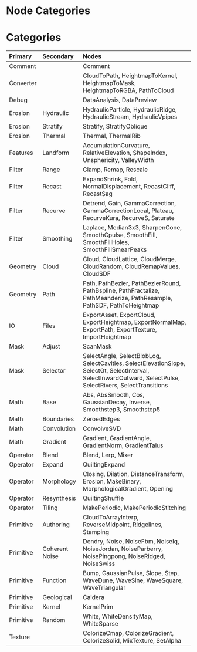 
Node Categories
===============

# Categories
  

|Primary|Secondary|Nodes|
| :--- | :--- | :--- |
|Comment||Comment|
|Converter||CloudToPath, HeightmapToKernel, HeightmapToMask, HeightmapToRGBA, PathToCloud|
|Debug||DataAnalysis, DataPreview|
|Erosion|Hydraulic|HydraulicParticle, HydraulicRidge, HydraulicStream, HydraulicVpipes|
|Erosion|Stratify|Stratify, StratifyOblique|
|Erosion|Thermal|Thermal, ThermalRib|
|Features|Landform|AccumulationCurvature, RelativeElevation, ShapeIndex, Unsphericity, ValleyWidth|
|Filter|Range|Clamp, Remap, Rescale|
|Filter|Recast|ExpandShrink, Fold, NormalDisplacement, RecastCliff, RecastSag|
|Filter|Recurve|Detrend, Gain, GammaCorrection, GammaCorrectionLocal, Plateau, RecurveKura, RecurveS, Saturate|
|Filter|Smoothing|Laplace, Median3x3, SharpenCone, SmoothCpulse, SmoothFill, SmoothFillHoles, SmoothFillSmearPeaks|
|Geometry|Cloud|Cloud, CloudLattice, CloudMerge, CloudRandom, CloudRemapValues, CloudSDF|
|Geometry|Path|Path, PathBezier, PathBezierRound, PathBspline, PathFractalize, PathMeanderize, PathResample, PathSDF, PathToHeightmap|
|IO|Files|ExportAsset, ExportCloud, ExportHeightmap, ExportNormalMap, ExportPath, ExportTexture, ImportHeightmap|
|Mask|Adjust|ScanMask|
|Mask|Selector|SelectAngle, SelectBlobLog, SelectCavities, SelectElevationSlope, SelectGt, SelectInterval, SelectInwardOutward, SelectPulse, SelectRivers, SelectTransitions|
|Math|Base|Abs, AbsSmooth, Cos, GaussianDecay, Inverse, Smoothstep3, Smoothstep5|
|Math|Boundaries|ZeroedEdges|
|Math|Convolution|ConvolveSVD|
|Math|Gradient|Gradient, GradientAngle, GradientNorm, GradientTalus|
|Operator|Blend|Blend, Lerp, Mixer|
|Operator|Expand|QuiltingExpand|
|Operator|Morphology|Closing, Dilation, DistanceTransform, Erosion, MakeBinary, MorphologicalGradient, Opening|
|Operator|Resynthesis|QuiltingShuffle|
|Operator|Tiling|MakePeriodic, MakePeriodicStitching|
|Primitive|Authoring|CloudToArrayInterp, ReverseMidpoint, Ridgelines, Stamping|
|Primitive|Coherent Noise|Dendry, Noise, NoiseFbm, NoiseIq, NoiseJordan, NoiseParberry, NoisePingpong, NoiseRidged, NoiseSwiss|
|Primitive|Function|Bump, GaussianPulse, Slope, Step, WaveDune, WaveSine, WaveSquare, WaveTriangular|
|Primitive|Geological|Caldera|
|Primitive|Kernel|KernelPrim|
|Primitive|Random|White, WhiteDensityMap, WhiteSparse|
|Texture||ColorizeCmap, ColorizeGradient, ColorizeSolid, MixTexture, SetAlpha|
